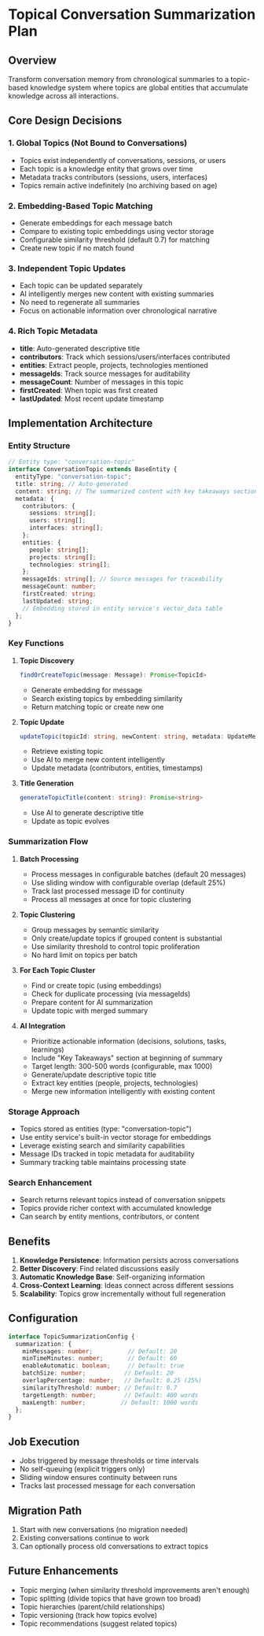 # Topical Conversation Summarization Plan

## Overview

Transform conversation memory from chronological summaries to a topic-based knowledge system where topics are global entities that accumulate knowledge across all interactions.

## Core Design Decisions

### 1. Global Topics (Not Bound to Conversations)

- Topics exist independently of conversations, sessions, or users
- Each topic is a knowledge entity that grows over time
- Metadata tracks contributors (sessions, users, interfaces)
- Topics remain active indefinitely (no archiving based on age)

### 2. Embedding-Based Topic Matching

- Generate embeddings for each message batch
- Compare to existing topic embeddings using vector storage
- Configurable similarity threshold (default 0.7) for matching
- Create new topic if no match found

### 3. Independent Topic Updates

- Each topic can be updated separately
- AI intelligently merges new content with existing summaries
- No need to regenerate all summaries
- Focus on actionable information over chronological narrative

### 4. Rich Topic Metadata

- **title**: Auto-generated descriptive title
- **contributors**: Track which sessions/users/interfaces contributed
- **entities**: Extract people, projects, technologies mentioned
- **messageIds**: Track source messages for auditability
- **messageCount**: Number of messages in this topic
- **firstCreated**: When topic was first created
- **lastUpdated**: Most recent update timestamp

## Implementation Architecture

### Entity Structure

```typescript
// Entity type: "conversation-topic"
interface ConversationTopic extends BaseEntity {
  entityType: "conversation-topic";
  title: string; // Auto-generated
  content: string; // The summarized content with key takeaways section
  metadata: {
    contributors: {
      sessions: string[];
      users: string[];
      interfaces: string[];
    };
    entities: {
      people: string[];
      projects: string[];
      technologies: string[];
    };
    messageIds: string[]; // Source messages for traceability
    messageCount: number;
    firstCreated: string;
    lastUpdated: string;
    // Embedding stored in entity service's vector_data table
  };
}
```

### Key Functions

1. **Topic Discovery**

   ```typescript
   findOrCreateTopic(message: Message): Promise<TopicId>
   ```

   - Generate embedding for message
   - Search existing topics by embedding similarity
   - Return matching topic or create new one

2. **Topic Update**

   ```typescript
   updateTopic(topicId: string, newContent: string, metadata: UpdateMetadata): Promise<void>
   ```

   - Retrieve existing topic
   - Use AI to merge new content intelligently
   - Update metadata (contributors, entities, timestamps)

3. **Title Generation**
   ```typescript
   generateTopicTitle(content: string): Promise<string>
   ```

   - Use AI to generate descriptive title
   - Update as topic evolves

### Summarization Flow

1. **Batch Processing**
   - Process messages in configurable batches (default 20 messages)
   - Use sliding window with configurable overlap (default 25%)
   - Track last processed message ID for continuity
   - Process all messages at once for topic clustering

2. **Topic Clustering**
   - Group messages by semantic similarity
   - Only create/update topics if grouped content is substantial
   - Use similarity threshold to control topic proliferation
   - No hard limit on topics per batch

3. **For Each Topic Cluster**
   - Find or create topic (using embeddings)
   - Check for duplicate processing (via messageIds)
   - Prepare content for AI summarization
   - Update topic with merged summary

4. **AI Integration**
   - Prioritize actionable information (decisions, solutions, tasks, learnings)
   - Include "Key Takeaways" section at beginning of summary
   - Target length: 300-500 words (configurable, max 1000)
   - Generate/update descriptive topic title
   - Extract key entities (people, projects, technologies)
   - Merge new information intelligently with existing content

### Storage Approach

- Topics stored as entities (type: "conversation-topic")
- Use entity service's built-in vector storage for embeddings
- Leverage existing search and similarity capabilities
- Message IDs tracked in topic metadata for auditability
- Summary tracking table maintains processing state

### Search Enhancement

- Search returns relevant topics instead of conversation snippets
- Topics provide richer context with accumulated knowledge
- Can search by entity mentions, contributors, or content

## Benefits

1. **Knowledge Persistence**: Information persists across conversations
2. **Better Discovery**: Find related discussions easily
3. **Automatic Knowledge Base**: Self-organizing information
4. **Cross-Context Learning**: Ideas connect across different sessions
5. **Scalability**: Topics grow incrementally without full regeneration

## Configuration

```typescript
interface TopicSummarizationConfig {
  summarization: {
    minMessages: number;          // Default: 20
    minTimeMinutes: number;       // Default: 60
    enableAutomatic: boolean;     // Default: true
    batchSize: number;           // Default: 20
    overlapPercentage: number;   // Default: 0.25 (25%)
    similarityThreshold: number; // Default: 0.7
    targetLength: number;        // Default: 400 words
    maxLength: number;          // Default: 1000 words
  };
}
```

## Job Execution

- Jobs triggered by message thresholds or time intervals
- No self-queuing (explicit triggers only)
- Sliding window ensures continuity between runs
- Tracks last processed message for each conversation

## Migration Path

1. Start with new conversations (no migration needed)
2. Existing conversations continue to work
3. Can optionally process old conversations to extract topics

## Future Enhancements

- Topic merging (when similarity threshold improvements aren't enough)
- Topic splitting (divide topics that have grown too broad)
- Topic hierarchies (parent/child relationships)
- Topic versioning (track how topics evolve)
- Topic recommendations (suggest related topics)
